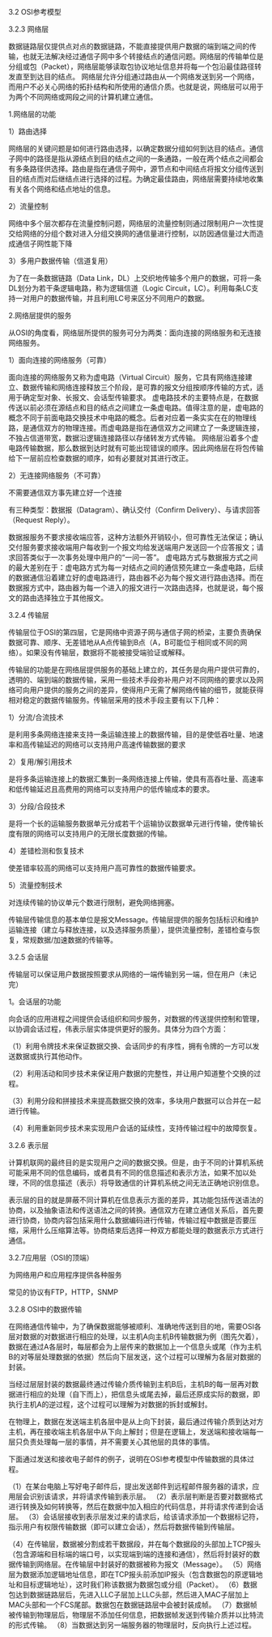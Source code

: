 3.2 OSI参考模型

3.2.3 网络层

数据链路层仅提供点对点的数据链路，不能直接提供用户数据的端到端之间的传输，也就无法解决经过通信子网中多个转接结点的通信问题。网络层的传输单位是分组或包（Packet），网络层能够读取包协议地址信息并将每一个包沿最佳路径转发直至到达目的结点。
网络层允许分组通过路由从一个网络发送到另一个网络，而用户不必关心网络的拓扑结构和所使用的通信介质。也就是说，网络层可以用于为两个不同网络或网段之间的计算机建立通信。

1.网络层的功能



1）路由选择

网络层的关键问题是如何进行路由选择，以确定数据分组如何到达目的结点。通信子网中的路径是指从源结点到目的结点之间的一条通路，一般在两个结点之间都会有多条路径供选择。路由是指在通信子网中，源节点和中间结点将报文分组传送到目的结点而对后继结点进行选择的过程。为确定最佳路由，网络层需要持续地收集有关各个网络和结点地址的信息。

2）流量控制

网络中多个层次都存在流量控制问题，网络层的流量控制则通过限制用户一次性提交给网络的分组个数对进入分组交换网的通信量进行控制，以防因通信量过大而造成通信子网性能下降

3）多用户数据传输（信道复用）

为了在一条数据链路（Data Link，DL）上交织地传输多个用户的数据，可将一条DL划分为若干条逻辑电路，称为逻辑信道（Logic Circuit，LC）。利用每条LC支持一对用户的数据传输，并且利用LC号来区分不同用户的数据。

2.网络层提供的服务

从OSI的角度看，网络层所提供的服务可分为两类：面向连接的网络服务和无连接网络服务。





1）面向连接的网络服务（可靠）

面向连接的网络服务又称为虚电路（Virtual Circuit）服务，它具有网络连接建立、数据传输和网络连接释放三个阶段，是可靠的报文分组按顺序传输的方式，适用于确定型对象、长报文、会话型传输要求。
虚电路技术的主要特点是，在数据传送以前必须在源结点和目的结点之间建立一条虚电路。值得注意的是，虚电路的概念不同于前面电路交换技术中电路的概念。后者对应着一条实实在在的物理线路，是通信双方的物理连接。而虚电路是指在通信双方之间建立了一条逻辑连接，不独占信道带宽，数据沿逻辑连接路径以存储转发方式传输。
网络层沿着多个虚电路传输数据，那么数据到达时就有可能出现错误的顺序。因此网络层在将包传输给下一层前应检查数据的顺序，如有必要就对其进行改正。

2）无连接网络服务（不可靠）

不需要通信双方事先建立好一个连接

有三种类型：数据报（Datagram）、确认交付（Confirm Delivery）、与请求回答（Request Reply）。

数据报服务不要求接收端应答，这种方法额外开销较小，但可靠性无法保证；确认交付服务要求接收端用户每收到一个报文均给发送端用户发送回一个应答报文；请求回答类似于一次事务处理中用户的“一问一答”。
虚电路方式与数据报方式之间的最大差别在于：虚电路方式为每一对结点之间的通信预先建立一条虚电路，后续的数据通信沿着建立好的虚电路进行，路由器不必为每个报文进行路由选择。而在数据报方式中，路由器为每一个进入的报文进行一次路由选择，也就是说，每个报文的路由选择独立于其他报文。

3.2.4 传输层

传输层位于OSI的第四层，它是网络中资源子网与通信子网的桥梁，主要负责确保数据可靠、顺序、无差错地从A点传输到B点（A，B可能位于相同或不同的网络）。如果没有传输层，数据将不能被接受端验证或解释。

传输层的功能是在网络层提供服务的基础上建立的，其任务是向用户提供可靠的，透明的、端到端的数据传输，采用一些技术手段弥补用户对不同网络的要求以及网络可向用户提供的服务之间的差异，使得用户无需了解网络传输的细节，就能获得相对稳定的数据传输服务。传输层采用的技术手段主要有以下几种：

1）分流/合流技术

是利用多条网络连接来支持一条运输连接上的数据传输，目的是使低吞吐量、地速率和高传输延迟的网络可以支持用户高速传输数据的要求

2）复用/解引用技术

是将多条运输连接上的数据汇集到一条网络连接上传输，使具有高吞吐量、高速率和低传输延迟且高费用的网络可以支持用户的低传输成本的要求。

3）分段/合段技术

是将一个长的运输服务数据单元分成若干个运输协议数据单元进行传输，使传输长度有限的网络可以支持用户的无限长度数据的传输。

4）差错检测和恢复技术

使差错率较高的网络可以支持用户高可靠性的数据传输要求。

5）流量控制技术

对连续传输的协议单元个数进行限制，避免网络拥塞。

传输层传输信息的基本单位是报文Message。传输层提供的服务包括标识和维护运输连接（建立与释放连接，以及选择服务质量），提供流量控制，差错检查与恢复，常规数据/加速数据的传输等。

3.2.5 会话层

传输层可以保证用户数据按照要求从网络的一端传输到另一端，但在用户（未记完）

1。会话层的功能

向会话的应用进程之间提供会话组织和同步服务，对数据的传送提供控制和管理，以协调会话过程，伟表示层实体提供更好的服务。具体分为四个方面：

（1）利用令牌技术来保证数据交换、会话同步的有序性，拥有令牌的一方可以发送数据或执行其他动作。



（2）利用活动和同步技术来保证用户数据的完整性，并让用户知道整个交换的过程。

（3）利用分段和拼接技术来提高数据交换的效率，多块用户数据可以合并在一起进行传输。

（4）利用重新同步技术来实现用户会话的延续性，支持传输过程中的故障恢复。

3.2.6 表示层

计算机联网的最终目的是实现用户之间的数据交换。但是，由于不同的计算机系统可能采用不同的信息编码，或者具有不同的信息描述和表示方法，如果不加以处理，不同的信息描述（表示）将导致通信的计算机系统之间无法正确地识别信息。

表示层的目的就是屏蔽不同计算机在信息表示方面的差异，其功能包括传送语法的协商，以及抽象语法和传送语法之间的转换。通信双方在建立通信关系后，首先要进行协商，协商内容包括采用什么数据编码进行传输，传输过程中数据是否要压缩，采用什么压缩算法等。协商结束后选择一种双方都能处理的数据表示方式进行通信。

3.2.7应用层（OSI的顶端）

为网络用户和应用程序提供各种服务

常见的协议有FTP，HTTP，SNMP

3.2.8 OSI中的数据传输

在网络通信传输中，为了确保数据能够被顺利、准确地传送到目的地，需要OSI各层对数据的对数据进行相应的处理，以主机A向主机B传输数据为例（图先欠着），数据在通过A各层时，每层都会为上层传来的数据加上一个信息头或尾（作为主机B的对等层处理数据的依据）然后向下层发送，这个过程可以理解为各层对数据的封装。

当经过层层封装的数据最终通过传输介质传输到主机B后，主机B的每一层再对数据进行相应的处理（自下而上），把信息头或尾去掉，最后还原成实际的数据，即执行主机A的逆过程，这个过程可以理解为对数据的拆封或解封。

在物理上，数据在发送端主机各层中是从上向下封装，最后通过传输介质到达对方主机，再在接收端主机各层中从下向上解封；但是在逻辑上，发送端和接收端每一层只负责处理每一层的事情，并不需要关心其他层的具体的事情。

下面通过发送和接收电子邮件的例子，说明在OSI参考模型中传输数据的具体过程。

（1）在某台电脑上写好电子邮件后，提出发送邮件到远程邮件服务器的请求，应用层会识别该请求，并将请求传输到表示层。
（2）表示层判断是否要对数据格式进行转换及如何转换等，然后在数据中加入相应的代码信息，并将请求传递到会话层。
（3）会话层接收到表示层发过来的请求后，给该请求添加一个数据标记符，指示用户有权限传输数据（即可以建立会话），然后将数据传输到传输层。

（4）在传输层，数据被分割成若干数据段，并在每个数据段的头部加上TCP报头（包含源端和目标端的端口号，以实现端到端的连接和通信），然后将封装好的数据传输到网络层。在传输层中封装好的数据被称为报文（Message）。
（5）网络层为数据添加逻辑地址信息，即在TCP报头前添加IP报头（包含数据包的原逻辑地址和目标逻辑地址），这时我们称该数据为数据包或分组（Packet）。
（6）数据包达到数据链路层后，先进入LLC子层加上LLC头部，然后进入MAC子层加上MAC头部和一个FCS尾部。数据包在数据链路层中会被封装成帧。
（7）数据帧被传输到物理层后，物理层不添加任何信息，把数据帧发送到传输介质并以比特流的形式传输。
（8）当数据达到另一端服务器的物理层时，反向执行上述过程。
